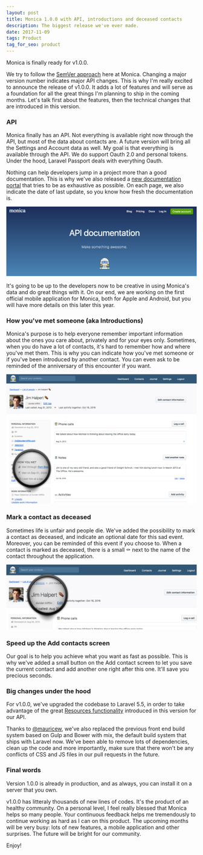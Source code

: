 ```yaml
---
layout: post
title: Monica 1.0.0 with API, introductions and deceased contacts
description: The biggest release we've ever made.
date: 2017-11-09
tags: Product
tag_for_seo: product
---
```


Monica is finally ready for v1.0.0.

We try to follow the [SemVer approach](http://semver.org/) here at Monica.
Changing a major version number indicates major API changes. This is why I'm
really excited to announce the release of v1.0.0. It adds a lot of features and
will serve as a foundation for all the great things I'm planning to ship in the
coming months. Let's talk first about the features, then the technical changes
that are introduced in this version.

### API

Monica finally has an API. Not everything is available right now through the
API, but most of the data about contacts are. A future version will bring all
the Settings and Account data as well. My goal is that everything is available
through the API. We do support Oauth 2.0 and personal tokens. Under the hood,
Laravel Passport deals with everything Oauth.

Nothing can help developers jump in a project more than a good documentation.
This is why we've also released a [new documentation
portal](https://monicahq.com/api/overview) that tries to be as exhaustive as
possible. On each page, we also indicate the date of last update, so you know
how fresh the documentation is.

![API](/assets/img/posts/2017-11-09-api.png)

It's going to be up to the developers now to be creative in using Monica's data
and do great things with it. On our end, we are working on the first official
mobile application for Monica, both for Apple and Android, but you will have
more details on this later this year.

### How you've met someone (aka Introductions)

Monica's purpose is to help everyone remember important information about the
ones you care about, privately and for your eyes only. Sometimes, when you do
have a lot of contacts, it's hard to remember how and where you've met them.
This is why you can indicate how you've met someone or if you've been
introduced by another contact. You can even ask to be reminded of the
anniversary of this encounter if you want.

![introductions](/assets/img/posts/2017-11-09-introductions.png)

### Mark a contact as deceased

Sometimes life is unfair and people die. We've added the possibility to mark a
contact as deceased, and indicate an optional date for this sad event.
Moreover, you can be reminded of this event if you choose to. When a contact is
marked as deceased, there is a small ⚰ next to the name of the contact
throughout the application.

![mark a contact as deceased](/assets/img/posts/2017-11-09-deceased.png)

### Speed up the Add contacts screen

Our goal is to help you achieve what you want as fast as possible. This is why
we've added a small button on the Add contact screen to let you save the
current contact and add another one right after this one. It'll save you
precious seconds.

### Big changes under the hood

For v1.0.0, we've upgraded the codebase to Laravel 5.5, in order to take
advantage of the great [Resources
functionality](https://laravel.com/docs/5.5/eloquent-resources) introduced in
this version for our API.

Thanks to [@mauricew](https://github.com/monicahq/monica/pull/597), we've also
replaced the previous front end build system based on Gulp and Bower with mix,
the default build system that ships with Laravel now. We've been able to remove
lots of dependencies, clean up the code and more importantly, make sure that
there won't be any conflicts of CSS and JS files in our pull requests in the
future.

### Final words

Version 1.0.0 is already in production, and as always, you can install it on a
server that you own.

v1.0.0 has litteraly thousands of new lines of codes. It's the product of an
healthy community. On a personal level, I feel really blessed that Monica helps
so many people. Your continuous feedback helps me tremendously to continue
working as hard as I can on this product. The upcoming months will be very
busy: lots of new features, a mobile application and other surprises. The
future will be bright for our community.

Enjoy!